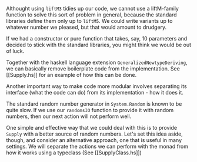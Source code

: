
Althought using `liftM3` tidies up our code, we cannot use a liftM-family
function to solve this sort of problem in general, because the standard
libraries define them only up to `liftM5`. We could write variants up to
whatever number we pleased, but that would amount to drudgery.

If we had a constructor or pure function that takes, say, 10 parameters and
decided to stick with the standard libraries, you might think we would be out
of luck.

Together with the haskell language extension `GeneralizedNewtypeDeriving`, we
can basically remove boilerplate code from the implementation. See
[[Supply.hs]] for an example of how this can be done.

Another important way to make code more modular involves separating its
interface (what the code can do) from its implementation - how it does it.

The standard random number generator in `System.Random` is known to be quite
slow. If we use our `randomsIO` function to provide it with random numbers,
then our next action will not perform well.

One simple and effective way that we could deal with this is to provide
`Supply` with a better source of random numbers. Let's set this idea aside,
though, and consider an alternative approach, one that is useful in many
settings. We will separate the actions we can perform with the monad from how
it works using a typeclass (See [[SupplyClass.hs]])


